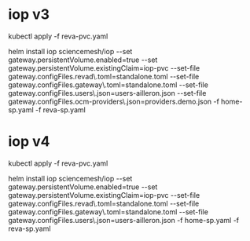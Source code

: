 # iop v3

kubectl apply -f reva-pvc.yaml

helm install iop sciencemesh/iop --set gateway.persistentVolume.enabled=true --set gateway.persistentVolume.existingClaim=iop-pvc --set-file gateway.configFiles.revad\\.toml=standalone.toml --set-file gateway.configFiles.gateway\\.toml=standalone.toml --set-file gateway.configFiles.users\\.json=users-ailleron.json --set-file gateway.configFiles.ocm-providers\\.json=providers.demo.json -f home-sp.yaml -f reva-sp.yaml

# iop v4

kubectl apply -f reva-pvc.yaml 

helm install iop sciencemesh/iop --set gateway.persistentVolume.enabled=true --set gateway.persistentVolume.existingClaim=iop-pvc --set-file gateway.configFiles.revad\\.toml=standalone.toml --set-file gateway.configFiles.gateway\\.toml=standalone.toml --set-file gateway.configFiles.users\\.json=users-ailleron.json -f home-sp.yaml -f reva-sp.yaml
